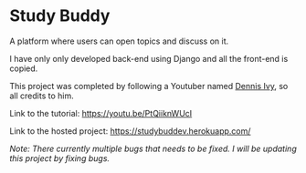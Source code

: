 # Study Buddy

A platform where users can open topics and discuss on it.

I have only only developed back-end using Django and all the front-end is copied.

This project was completed by following a Youtuber named [Dennis Ivy](https://www.youtube.com/c/dennisivy), so all credits to him.

Link to the tutorial: https://youtu.be/PtQiiknWUcI

Link to the hosted project: https://studybuddev.herokuapp.com/

*Note: There currently multiple bugs that needs to be fixed. I will be updating this project by fixing bugs.*